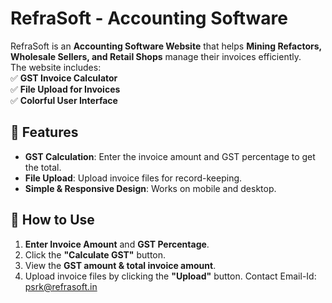 
# RefraSoft - Accounting Software

RefraSoft is an **Accounting Software Website** that helps **Mining Refactors, Wholesale Sellers, and Retail Shops** manage their invoices efficiently.  
The website includes:  
✅ **GST Invoice Calculator**  
✅ **File Upload for Invoices**  
✅ **Colorful User Interface**  

## 🌟 Features
- **GST Calculation**: Enter the invoice amount and GST percentage to get the total.
- **File Upload**: Upload invoice files for record-keeping.
- **Simple & Responsive Design**: Works on mobile and desktop.

## 🚀 How to Use
1. **Enter Invoice Amount** and **GST Percentage**.
2. Click the **"Calculate GST"** button.
3. View the **GST amount & total invoice amount**.
4. Upload invoice files by clicking the **"Upload"** button.
Contact Email-Id: psrk@refrasoft.in

